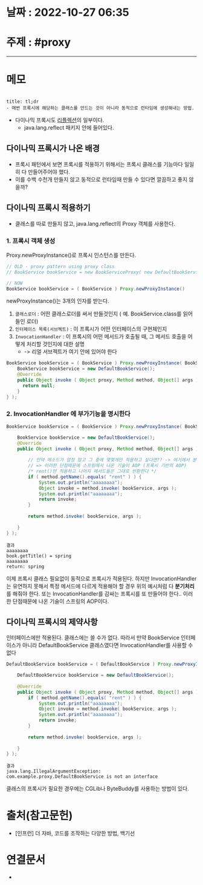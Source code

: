 # 날짜 : 2022-10-27 06:35

# 주제 : #proxy 
----
# 메모

```toc
```

```ad-note
title: tl;dr
- 매번 프록시에 해당하는 클래스를 만드는 것이 아니라 동적으로 런타임에 생성해내는 방법.
```


- 다이나믹 프록시도 [리플렉션](리플렉션.md)의 일부이다.
	- java.lang.reflect 패키지 안에 들어있다.


## 다이나믹 프록시가 나온 배경
- 프록시 패턴에서 보면 프록시를 적용하기 위해서는 프록시 클래스를 기능마다 일일히 다 만들어주어야 했다.
- 이를 수백 수천개 만들지 않고 동적으로 런타임때 만들 수 있다면 깔끔하고 좋지 않을까?


## 다이나믹 프록시 적용하기
- 클래스를 따로 만들지 않고, java.lang.reflect의 Proxy 객체를 사용한다.

### 1. 프록시 객체 생성
Proxy.newProxyInstance()로 프록시 인스턴스를 만든다. 
```java
// OLD - proxy pattern using proxy class
// BookService bookService = new BookServiceProxy( new DefaultBookService() );

// NOW
BookService bookService = ( BookService ) Proxy.newProxyInstance()
```
newProxyInstance()는 3개의 인자를 받는다. 
1. `클래스로더` : 어떤 클래스로더를 써서 만들것인지 ( 예. BookService.class를 읽어들인 로더)
2. `인터페이스 목록(서브젝트)` : 이 프록시가 어떤 인터페이스의 구현체인지
3. `InvocationHandler` : 이 프록시의 어떤 메서드가 호출될 때, 그 메서드 호출을 어떻게 처리할 것인지에 대한 설명
	- -> 리얼 서브젝트가 여기 안에 있어야 한다

```java
BookService bookService = ( BookService ) Proxy.newProxyInstance( BookService.class.getClassLoader(), new Class[]{ BookService.class }, new InvocationHandler() {  
    BookService bookService = new DefaultBookService();  
    @Override  
    public Object invoke ( Object proxy, Method method, Object[] args ) throws Throwable {  
      return null;  
    }  
} );
```


### 2. InvocationHandler 에 부가기능을 명시한다
```java
BookService bookService = ( BookService ) Proxy.newProxyInstance( BookService.class.getClassLoader(), new Class[]{ BookService.class }, new InvocationHandler() {  

    BookService bookService = new DefaultBookService();  
    @Override  
    public Object invoke ( Object proxy, Method method, Object[] args ) throws Throwable {  
    
        // 만약 메소드가 엄청 많고 그 중에 몇몇개만 적용하고 싶다면?? -> 여기에서 분기처리를 다 해주거나 InvocationHandler를 감싸는 프록시를 또 만들거나.. InvocationHandler가 유연하지 못하다  
        // => 이러한 단점때문에 스프링에서 나온 기술이 AOP (프록시 기반의 AOP)  
        /* rent()만 적용하고 나머지 메서드들은 그대로 반환한다 */        
        if ( method.getName().equals( "rent" ) ) {  
            System.out.println("aaaaaaaa");  
            Object invoke = method.invoke( bookService, args );  
            System.out.println("aaaaaaaa");  
            return invoke;  
        }  
  
        return method.invoke( bookService, args );  
  
    }  
} );
```

```
결과
aaaaaaaa
book.getTitle() = spring
aaaaaaaa
return: spring
```
이제 프록시 클래스 필요없이 동적으로 프록시가 적용된다. 
하지만 InvocationHandler는 유연하지 못해서 특정 메서드에 다르게 적용해야 할 경우 위의 예시처럼 다 **분기처리**를 해줘야 한다. 또는 InvocationHandler를 감싸는 프록시를 또 만들어야 한다.. 
이러한 단점때문에 나온 기술이 스프링의 AOP이다. 



## 다이나믹 프록시의 제약사항
인터페이스에만 적용된다. 클래스에는 쓸 수가 없다.
따라서 만약 BookService 인터페이스가 아니라 DefaultBookService 클래스였다면 InvocationHandler를 사용할 수 없다
```java
DefaultBookService bookService = ( DefaultBookService ) Proxy.newProxyInstance( BookService.class.getClassLoader(), new Class[]{ DefaultBookService.class }, new InvocationHandler() {  

    DefaultBookService bookService = new DefaultBookService();  
    
    @Override  
    public Object invoke ( Object proxy, Method method, Object[] args ) throws Throwable {  
        if ( method.getName().equals( "rent" ) ) {  
            System.out.println("aaaaaaaa");  
            Object invoke = method.invoke( bookService, args );  
            System.out.println("aaaaaaaa");  
            return invoke;  
        }  
  
        return method.invoke( bookService, args );  
  
    }  
} );
```

```
결과
java.lang.IllegalArgumentException: com.example.proxy.DefaultBookService is not an interface
```

클래스의 프록시가 필요한 경우에는 CGLib나 ByteBuddy를 사용하는 방법이 있다. 



# 출처(참고문헌)
- [인프런] 더 자바, 코드를 조작하는 다양한 방법, 백기선

# 연결문서
- 
